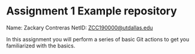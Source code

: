 # Assignment 1 Example repository

Name: 	Zackary Contreras
NetID: 	ZCC190000@utdallas.edu

In this assignment you will perform a series of basic Git actions to get you familiarized with the basics.
